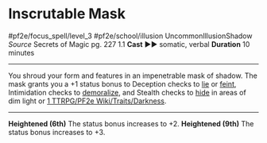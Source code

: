 # Inscrutable Mask
#pf2e/focus_spell/level_3 #pf2e/school/illusion 
UncommonIllusionShadow
*Source* Secrets of Magic pg. 227 1.1
**Cast** ►► somatic, verbal
**Duration** 10 minutes

---
You shroud your form and features in an impenetrable mask of shadow. The mask grants you a +1 status bonus to Deception checks to [lie](../../../actions/lie.md) or [feint](../../../actions/feint.md), Intimidation checks to [demoralize](../../../actions/demoralize.md), and Stealth checks to [hide](../../../actions/hide.md) in areas of dim light or [1 TTRPG/PF2e Wiki/Traits/Darkness](1%20TTRPG/PF2e%20Wiki/Traits/Darkness).

<hr>

**Heightened (6th)** The status bonus increases to +2.
**Heightened (9th)** The status bonus increases to +3.